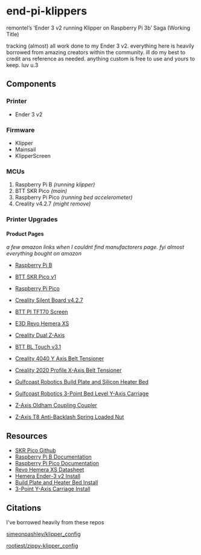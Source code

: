 # end-pi-klippers
remontel’s ‘Ender 3 v2 running Klipper on Raspberry Pi 3b’ Saga (Working Title)

tracking (almost) all work done to my Ender 3 v2. everything here is heavily borrowed from amazing creators within the community. ill do my best to credit ans reference as needed. anything custom is free to use and yours to keep. luv u.3

## Components

### Printer

   - Ender 3 v2
    
### Firmware

   - Klipper
   - Mainsail
   - KlipperScreen

### MCUs

   1. Raspberry Pi B _(running klipper)_
   2. BTT SKR Pico _(main)_
   3. Raspberry Pi Pico _(running  bed accelerometer)_
   4. Creality v4.2.7 _(might remove)_

 ### Printer Upgrades

#### Product Pages
  _a few amazon links when I couldnt find manufactorers page. fyi almost everything bought on amazon_


  - [Raspberry Pi B](https://www.raspberrypi.com/products/raspberry-pi-3-model-b/)
  - [BTT SKR Pico v1](https://biqu.equipment/products/btt-skr-pico-v1-0)
  - [Raspberry Pi Pico](https://www.raspberrypi.com/products/raspberry-pi-pico/)
  - [Creality Silent Board v4.2.7](https://www.creality3dofficial.com/products/creality-silent-mainboard-v4-2-7)
  - [BTT PI TFT70 Screen](https://biqu.equipment/products/bigtreetech-pi-tft43-v2-0-screen-board?variant=39337700786274)
  - [E3D Revo Hemera XS](https://e3d-online.com/products/revo-hemera-xs)
  - [Creality Dual Z-Axis](https://www.amazon.com/Official-Creality-Upgrade-Stepper-3D/dp/B09N8QQDSP) 
  - [BTT BL Touch v3.1](https://biqu.equipment/products/antclabs-bl-touch-v3-1-original-auto-leveling-sensor-premium-3d-kossel-printer-reprap-for-skr-v1-3-3d-printer-parts?variant=39564432572514)

  - [Creality 4040 Y Axis Belt Tensioner](https://www.amazon.com/dp/B08FM19J5D?psc=1&ref=ppx_yo2ov_dt_b_product_details) 
  - [Creality 2020 Profile X-Axis Belt Tensioner](https://www.amazon.com/dp/B08FM19J5D?psc=1&ref=ppx_yo2ov_dt_b_product_details)
  - [Gulfcoast Robotics Build Plate and Silicon Heater Bed](https://gulfcoast-robotics.com/products/aluminum-build-plate-and-24v-200w-silicone-heater-for-heated-bed-creality-ender-3)
  - [Gulfcoast Robotics 3-Point Bed Level Y-Axis Carriage](https://gulfcoast-robotics.com/products/modular-y-carriage-plate-upgrade-creality-ender-3-point-leveling)
  - [Z-Axis Oldham Coupling Coupler](https://www.amazon.com/gp/product/B0B8MS2DSD?ie=UTF8&th=1) 
  - [Z-Axis T8 Anti-Backlash Spring Loaded Nut](https://www.amazon.com/gp/product/B08LZ1V56T?ie=UTF8&psc=1)



## Resources

- [SKR Pico Github](https://github.com/bigtreetech/SKR-Pico)
- [Raspberry Pi B Documentation](https://www.raspberrypi.com/documentation/computers/raspberry-pi.html)
- [Raspberry Pi Pico Documentation](https://www.raspberrypi.com/documentation/microcontrollers/raspberry-pi-pico.html)
- [Revo Hemera XS Datasheet](https://e3d-online.zendesk.com/hc/en-us/articles/5911118647709-Revo-Hemera-XS-Datasheet)
- [Hemera Ender-3 v2 Install](https://e3d-online.zendesk.com/hc/en-us/articles/360018062117-Hemera-Ender-3-V2-Ender-3-CR10-CR10-V2-Upgrade-Guide-Edition-2-)
- [Build Plate and Heater Bed Install](https://letsprint3d.net/how-to-install-the-gulfcoast-robotics-heated-bed-ender-3-5/)
- [3-Point Y-Axis Carriage Install](https://letsprint3d.net/guide-how-to-upgrade-the-y-carriage-plate-ender-3/)

## Citations

I've borrowed heavily from these repos

[simeonpashley/klipper_config](https://github.com/simeonpashley/klipper_config)

[rootiest/zippy-klipper_config](https://github.com/rootiest/zippy-klipper_config)
